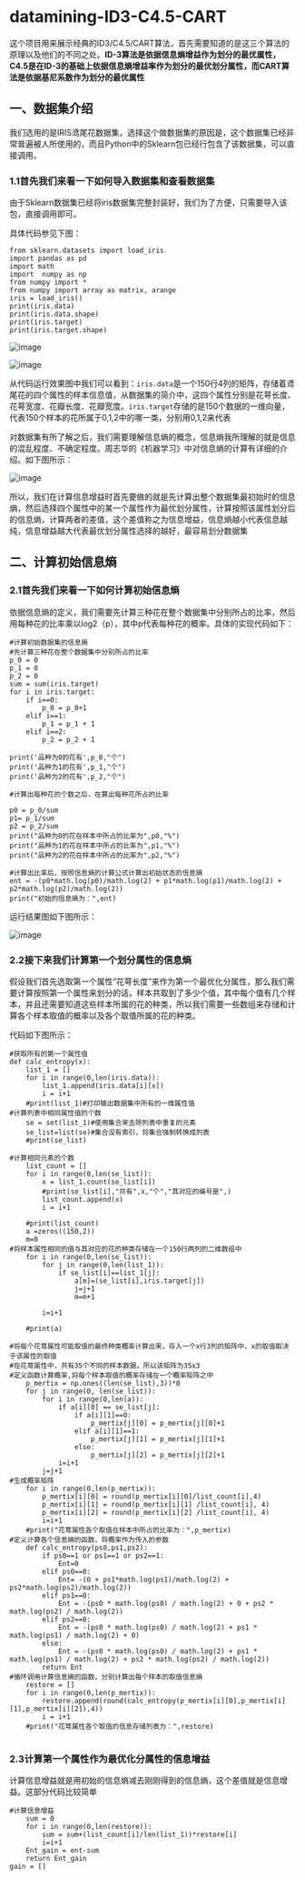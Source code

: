 # datamining-ID3-C4.5-CART
这个项目用来展示经典的ID3/C4.5/CART算法，首先需要知道的是这三个算法的原理以及他们的不同之处。****__ID-3算法是依据信息熵增益作为划分的最优属性，C4.5是在ID-3的基础上依据信息熵增益率作为划分的最优划分属性，而CART算法是依据基尼系数作为划分的最优属性__****
## 一、数据集介绍
我们选用的是IRIS鸢尾花数据集，选择这个做数据集的原因是，这个数据集已经非常普遍被人所使用的，而且Python中的Sklearn包已经行包含了该数据集，可以直接调用。

### 1.1首先我们来看一下如何导入数据集和查看数据集

由于Sklearn数据集已经将iris数据集完整封装好，我们为了方便，只需要导入该包，直接调用即可。

具体代码参见下图：

```
from sklearn.datasets import load_iris
import pandas as pd
import math
import  numpy as np
from numpy import *
from numpy import array as matrix, arange
iris = load_iris()
print(iris.data)
print(iris.data.shape)
print(iris.target)
print(iris.target.shape)

```
![image](https://github.com/Gaoshiguo/datamining-ID3-C4.5-CART/blob/master/iris-image/1.png)

![image](https://github.com/Gaoshiguo/datamining-ID3-C4.5-CART/blob/master/iris-image/2.png)

从代码运行效果图中我们可以看到：`iris.data`是一个150行4列的矩阵，存储着鸢尾花的四个属性的样本信息值，从数据集的简介中，这四个属性分别是花萼长度、花萼宽度、花瓣长度、花瓣宽度。`iris.target`存储的是150个数据的一维向量，代表150个样本的花所属于0,1,2中的哪一类，分别用0,1,2来代表

对数据集有所了解之后，我们需要理解信息熵的概念，信息熵我所理解的就是信息的混乱程度、不确定程度。周志华的《机器学习》中对信息熵的计算有详细的介绍。如下图所示：

![image](https://github.com/Gaoshiguo/datamining-ID3-C4.5-CART/blob/master/iris-image/3.png)

所以，我们在计算信息增益时首先要做的就是先计算出整个数据集最初始时的信息熵，然后选择四个属性中的某一个属性作为最优划分属性，计算按照该属性划分后的信息熵，计算两者的差值，这个差值称之为信息增益，信息熵越小代表信息越纯，信息增益越大代表最优划分属性选择的越好，最容易划分数据集

## 二、计算初始信息熵

### 2.1首先我们来看一下如何计算初始信息熵

依据信息熵的定义，我们需要先计算三种花在整个数据集中分别所占的比率，然后用每种花的比率乘以log2（p），其中p代表每种花的概率。具体的实现代码如下：

```
#计算初始数据集的信息熵
#先计算三种花在整个数据集中分别所占的比率
p_0 = 0
p_1 = 0
p_2 = 0
sum = sum(iris.target)
for i in iris.target:
    if i==0:
        p_0 = p_0+1
    elif i==1:
        p_1 = p_1 + 1
    elif i==2:
        p_2 = p_2 + 1

print('品种为0的花有',p_0,"个")
print('品种为1的花有',p_1,"个")
print('品种为2的花有',p_2,"个")

#计算出每种花的个数之后，在算出每种花所占的比率

p0 = p_0/sum
p1= p_1/sum
p2 = p_2/sum
print("品种为0的花在样本中所占的比率为",p0,"%")
print("品种为1的花在样本中所占的比率为",p1,"%")
print("品种为2的花在样本中所占的比率为",p2,"%")

#计算出比率后，按照信息熵的计算公式计算出初始状态的信息熵
ent = -(p0*math.log(p0)/math.log(2) + p1*math.log(p1)/math.log(2) + p2*math.log(p2)/math.log(2))
print("初始的信息熵为：",ent)

```
运行结果图如下图所示：

![image](https://github.com/Gaoshiguo/datamining-ID3-C4.5-CART/blob/master/iris-image/3.png)

### 2.2接下来我们计算第一个划分属性的信息熵

假设我们首先选取第一个属性“花萼长度”来作为第一个最优化分属性，那么我们需要计算按照第一个属性来划分的话，样本共取到了多少个值，其中每个值有几个样本，并且还需要知道这些样本所属的花的种类，所以我们需要一些数组来存储和计算各个样本取值的概率以及各个取值所属的花的种类。

代码如下图所示：

```
#获取所有的第一个属性值
def calc_entropy(x):
    list_1 = []
    for i in range(0,len(iris.data)):
        list_1.append(iris.data[i][x])
        i = i+1
    #print(list_1)#打印输出数据集中所有的一维属性值
#计算列表中相同属性值的个数
    se = set(list_1)#使用集合来去除列表中重复的元素
    se_list=list(se)#集合没有索引，将集合强制转换成列表
    #print(se_list)

#计算相同元素的个数
    list_count = []
    for i in range(0,len(se_list)):
        x = list_1.count(se_list[i])
        #print(se_list[i],"共有",x,"个","其对应的编号是",)
        list_count.append(x)
        i = i+1

    #print(list_count)
    a =zeros((150,2))
    m=0
#将样本属性相同的值与其对应的花的种类存储在一个150行两列的二维数组中
    for i in range(0,len(se_list)):
        for j in range(0,len(list_1)):
            if se_list[i]==list_1[j]:
                a[m]=(se_list[i],iris.target[j])
                j=j+1
                m=m+1

        i=i+1

    #print(a)

#将每个花萼属性可能取值的最终种类概率计算出来，存入一个x行3列的矩阵中，x的取值取决于该属性的取值
#在花萼属性中，共有35个不同的样本数据，所以该矩阵为35x3
#定义函数计算概率,将每个样本取值的概率存储在一个概率矩阵之中
    p_mertix = np.ones((len(se_list),3))*0
    for j in range(0, len(se_list)):
        for i in range(0,len(a)):
            if a[i][0] == se_list[j]:
                if a[i][1]==0:
                    p_mertix[j][0] = p_mertix[j][0]+1
                elif a[i][1]==1:
                    p_mertix[j][1] = p_mertix[j][1]+1
                else:
                    p_mertix[j][2] = p_mertix[j][2]+1
            i=i+1
        j=j+1
#生成概率矩阵
    for i in range(0,len(p_mertix)):
        p_mertix[i][0] = round(p_mertix[i][0]/list_count[i],4)
        p_mertix[i][1] = round(p_mertix[i][1] /list_count[i], 4)
        p_mertix[i][2] = round(p_mertix[i][2] /list_count[i], 4)
        i=i+1
    #print("花萼属性各个取值在样本中所占的比率为：",p_mertix)
#定义计算各个信息熵的函数，将概率作为传入的参数
    def calc_entropy(ps0,ps1,ps2):
        if ps0==1 or ps1==1 or ps2==1:
            Ent=0
        elif ps0==0:
            Ent= -(0 + ps1*math.log(ps1)/math.log(2) + ps2*math.log(ps2)/math.log(2))
        elif ps1==0:
            Ent = -(ps0 * math.log(ps0) / math.log(2) + 0 + ps2 * math.log(ps2) / math.log(2))
        elif ps2==0:
            Ent = -(ps0 * math.log(ps0) / math.log(2) + ps1 * math.log(ps1) / math.log(2) + 0)
        else:
            Ent = -(ps0 * math.log(ps0) / math.log(2) + ps1 * math.log(ps1) / math.log(2) + ps2 * math.log(ps2) / math.log(2))
        return Ent
#循环调用计算信息熵的函数，分别计算出每个样本的取值信息熵
    restore = []
    for i in range(0,len(p_mertix)):
        restore.append(round(calc_entropy(p_mertix[i][0],p_mertix[i][1],p_mertix[i][2]),4))
        i = i+1
    #print("花萼属性各个取值的信息存储列表为：",restore)
    
 ```

### 2.3计算第一个属性作为最优化分属性的信息增益

计算信息增益就是用初始的信息熵减去刚刚得到的信息熵，这个差值就是信息增益。这部分代码比较简单

```
#计算信息增益
    sum = 0
    for i in range(0,len(restore)):
        sum = sum+(list_count[i]/len(list_1))*restore[i]
        i=i+1
    Ent_gain = ent-sum
    return Ent_gain
gain = []

```
